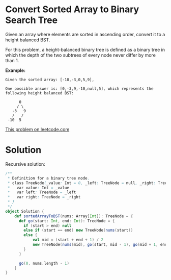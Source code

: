 # Convert Sorted Array to Binary Search Tree

Given an array where elements are sorted in ascending order, convert it to a
height balanced BST.

For this problem, a height-balanced binary tree is defined as a binary tree in
which the depth of the two subtrees of every node never differ by more than 1.

**Example:**

```
Given the sorted array: [-10,-3,0,5,9],

One possible answer is: [0,-3,9,-10,null,5], which represents the following height balanced BST:

      0
     / \
   -3   9
   /   /
 -10  5
```

[This problem on leetcode.com](https://leetcode.com/problems/convert-sorted-array-to-binary-search-tree/)

# Solution

Recursive solution:

```scala
/**
 * Definition for a binary tree node.
 * class TreeNode(_value: Int = 0, _left: TreeNode = null, _right: TreeNode = null) {
 *   var value: Int = _value
 *   var left: TreeNode = _left
 *   var right: TreeNode = _right
 * }
 */
object Solution {
    def sortedArrayToBST(nums: Array[Int]): TreeNode = {
      def go(start: Int, end: Int): TreeNode = {
        if (start > end) null
        else if (start == end) new TreeNode(nums(start))
        else {
            val mid = (start + end + 1) / 2
            new TreeNode(nums(mid), go(start, mid - 1), go(mid + 1, end))
        }
      }

      go(0, nums.length - 1)
    }
}
```
